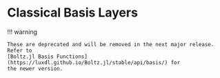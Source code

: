 # Classical Basis Layers

!!! warning

    These are deprecated and will be removed in the next major release. Refer to
    [Boltz.jl Basis Functions](https://luxdl.github.io/Boltz.jl/stable/api/basis/) for
    the newer version.

